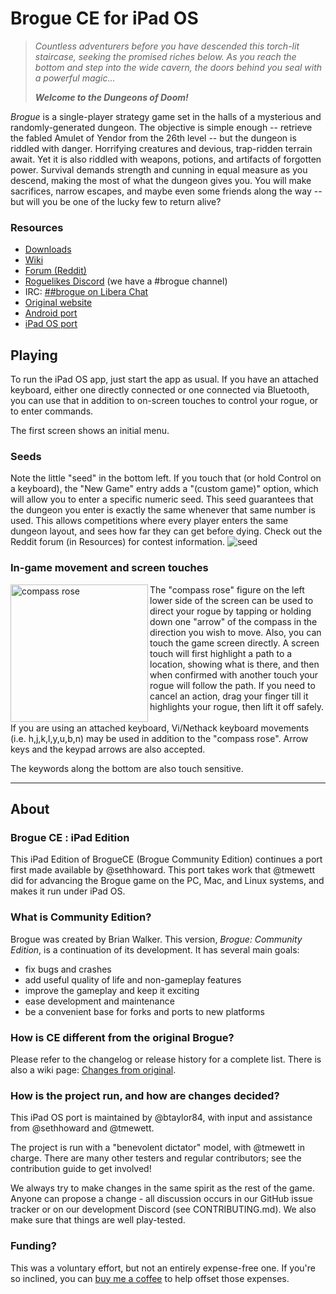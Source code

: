 Brogue CE for iPad OS
=====================

> *Countless adventurers before you have descended this torch-lit staircase,
> seeking the promised riches below. As you reach the bottom and step into
> the wide cavern, the doors behind you seal with a powerful magic...*
>
> ***Welcome to the Dungeons of Doom!***

*Brogue* is a single-player strategy game set in the halls of a mysterious
and randomly-generated dungeon. The objective is simple enough -- retrieve the
fabled Amulet of Yendor from the 26th level -- but the dungeon is riddled with
danger. Horrifying creatures and devious, trap-ridden terrain await. Yet it is
also riddled with weapons, potions, and artifacts of forgotten power. Survival
demands strength and cunning in equal measure as you descend, making the most
of what the dungeon gives you. You will make sacrifices, narrow escapes,
and maybe even some friends along the way -- but will you be one of the
lucky few to return alive?

### Resources 

- [Downloads][releases]
- [Wiki](https://brogue.fandom.com/wiki/Brogue_Wiki)
- [Forum (Reddit)](https://www.reddit.com/r/brogueforum/)
- [Roguelikes Discord](https://discord.gg/9pmFGKx) (we have a #brogue channel)
- IRC: [##brogue on Libera Chat](https://kiwiirc.com/nextclient/irc.libera.chat/##brogue)
- [Original website](https://sites.google.com/site/broguegame/)
- [Android port](https://github.com/bilgincoskun/brogue-android-port/releases)
- [iPad OS port](https://github.com/btaylor84/ibroguece/releases)


Playing
-------

To run the iPad OS app, just start the app as usual. If you have an attached
keyboard, either one directly connected or one connected via Bluetooth, you can
use that in addition to on-screen touches to control your rogue, or to enter
commands.   

The first screen shows an initial menu.  

### Seeds

Note the little "seed" in the bottom left. If you touch that (or hold Control on
a keyboard), the "New Game" entry adds a "(custom game)" option, which will
allow you to enter a specific numeric seed. This seed guarantees that the
dungeon you enter is exactly the same whenever that same number is used. This
allows competitions where every player enters the same dungeon layout, and sees
how far they can get before dying. Check out the Reddit forum (in Resources) for contest information.
![seed](https://user-images.githubusercontent.com/17453830/163439580-7d104329-46c9-48df-9cd5-3ab5d35cf1d6.png)

### In-game movement and screen touches
<img src="https://user-images.githubusercontent.com/17453830/163440389-ae72701e-014e-4cbd-aeda-fec4db42ac0e.png" alt="compass rose" width=220 align=left>
The "compass rose" figure on the left lower side of the screen can be used to
direct your rogue by tapping or holding down one "arrow" of the compass in the
direction you wish to move. Also, you can touch the game screen directly. A
screen touch will first highlight a path to a location, showing what is there,
and then when confirmed with another touch your rogue will follow the path. If
you need to cancel an action, drag your finger till it highlights your rogue,
then lift it off safely.

<br>
<br>
If you are using an attached keyboard, Vi/Nethack keyboard movements (i.e.
h,j,k,l,y,u,b,n) may be used in addition to the "compass rose".  Arrow keys and
the keypad arrows are also accepted.

The keywords along the bottom are also touch sensitive.
<br><hr>

About
-----

### Brogue CE : iPad Edition
This iPad Edition of BrogueCE (Brogue Community Edition) continues a port first
made available by @sethhoward. This port takes work that @tmewett did for
advancing the Brogue game on the PC, Mac, and Linux systems, and makes it run
under iPad OS. 

### What is Community Edition?

Brogue was created by Brian Walker. This version, *Brogue: Community Edition*,
is a continuation of its development. It has several main goals:

- fix bugs and crashes
- add useful quality of life and non-gameplay features
- improve the gameplay and keep it exciting
- ease development and maintenance
- be a convenient base for forks and ports to new platforms

### How is CE different from the original Brogue?

Please refer to the changelog or release history for a complete list. There is
also a wiki page: [Changes from original][cfo].

[cfo]: https://github.com/tmewett/BrogueCE/wiki/Changes-from-original

### How is the project run, and how are changes decided?

This iPad OS port is maintained by @btaylor84, with input and assistance from @sethhoward
and @tmewett.

The project is run with a "benevolent dictator" model, with @tmewett in
charge. There are many other testers and regular contributors; see the
contribution guide to get involved!

We always try to make changes in the same spirit as the rest of the game. Anyone
can propose a change - all discussion occurs in our GitHub issue tracker or on
our development Discord (see CONTRIBUTING.md). We also make sure that things are
well play-tested.


[releases]: https://github.com/tmewett/BrogueCE/releases

### Funding?

This was a voluntary effort, but not an entirely expense-free one. If you're so
inclined, you can [buy me a coffee](https://ko-fi.com/cameradv) to help 
offset those expenses. 
